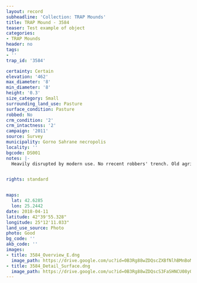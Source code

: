 ```yaml
---
layout: record
subheadline: 'Collection: TRAP Mounds'
title: TRAP Mound - 3584
teaser: Test example of object
categories:
- TRAP Mounds
header: no
tags:
- ''
trap_id: '3584'

certainty: Certain
elevation: '462'
max_diameter: '8'
min_diameter: '8'
height: '0.3'
size_category: Small
surrounding_land_use: Pasture
surface_condition: Pasture
robbed: No
crm_condition: '2'
crm_intactness: '2'
campaign: '2011'
source: Survey
municipality: Gorno Sahrane necropolis
locality: ''
bgcode: DS001
notes: |-
  Heavily disrupted by modern use. No rrecent robbers' trench. Old agricultural activity and robbing. No visible robbers' trench.


rights: standard


maps:
  lat: 42.6285
  lon: 25.2442
date: 2018-04-11
latitude: 42°39'55.328"
longitude: 25°12'11.033"
land_use_source: Photo
photo: Good
bg_code: ''
akb_code: ''
images:
- title: 3584_Overview_E.dng
  image_path: https://drive.google.com/uc?id=0B3Rg88wZDQscZXBfNlhBMnBoMlU
- title: 3584_Detail_Surface.dng
  image_path: https://drive.google.com/uc?id=0B3Rg88wZDQscS3FaSHNCU08yQzA
---
```

